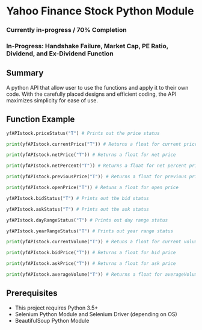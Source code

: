# Yahoo Finance Stock Python Module

### Currently in-progress / 70% Completion
### In-Progress: Handshake Failure, Market Cap, PE Ratio, Dividend, and Ex-Dividend Function

## Summary
A python API that allow user to use the functions and apply it to their own code. With the carefully placed designs and efficient coding, the API maximizes simplicity for ease of use.

## Function Example
```python
yfAPIstock.priceStatus("T") # Prints out the price status

print(yfAPIstock.currentPrice("T")) # Returns a float for current price

print(yfAPIstock.netPrice("T")) # Returns a float for net price

print(yfAPIstock.netPercent("T")) # Returns a float for net percent price

print(yfAPIstock.previousPrice("T")) # Returns a float for previous price

print(yfAPIstock.openPrice("T")) # Retuns a float for open price

yfAPIstock.bidStatus("T") # Prints out the bid status

yfAPIstock.askStatus("T") # Prints out the ask status

yfAPIstock.dayRangeStatus("T") # Prints out day range status

yfAPIstock.yearRangeStatus("T") # Prints out year range status

print(yfAPIstock.currentVolume("T")) # Retuns a float for current volume

print(yfAPIstock.bidPrice("T")) # Returns a float for bid price

print(yfAPIstock.askPrice("T")) # Returns a float for ask price

print(yfAPIstock.averageVolume("T")) # Returns a float for averageVolume
```

## Prerequisites
* This project requires Python 3.5+
* Selenium Python Module and Selenium Driver (depending on OS)
* BeautifulSoup Python Module
